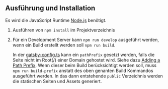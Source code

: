 ## Ausführung und Installation

Es wird die JavaScript Runtime [Node.js](https://nodejs.org/) benötigt.

1. Ausführen von `npm install` im Projektverzeichnis

2.  Für ein Development Server kann `npm run develop` ausgeführt werden, wenn ein Build erstellt werden soll `npm run build`.

    In der [gatsby-config.ts](./gatsby-config.ts) kann ein `pathPrefix` gesetzt werden, falls die Seite nicht im Root(/) einer Domain gehostet wird. Siehe dazu [Adding a Path Prefix](https://www.gatsbyjs.com/docs/how-to/previews-deploys-hosting/path-prefix/). Wenn dieser beim Build berücksichtigt werden soll, muss `npm run build-prefix` anstatt des oben genanten Build Kommandos ausgeführt werden.
    In das dann entstehende `public` Verzeichnis werden die statischen Seiten und Assets generiert.
